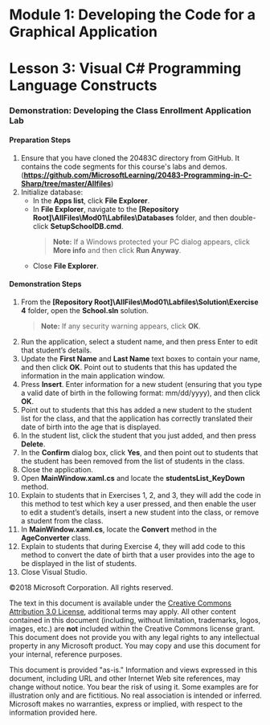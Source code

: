 # Module 1:  Developing the Code for a Graphical Application

# Lesson 3:  Visual C# Programming Language Constructs

### Demonstration: Developing the Class Enrollment Application Lab

#### Preparation Steps

1. Ensure that you have cloned the 20483C directory from GitHub. It contains the code segments for this course's labs and demos. (**https://github.com/MicrosoftLearning/20483-Programming-in-C-Sharp/tree/master/Allfiles**)
2. Initialize database:
    - In the **Apps list**, click **File Explorer**.
    - In **File Explorer**, navigate to the **[Repository Root]\AllFiles\Mod01\Labfiles\Databases** folder, and then double-click **SetupSchoolDB.cmd**.
        >**Note:** If a Windows protected your PC dialog appears, click **More info** and then click **Run Anyway**.
    - Close **File Explorer**.

#### Demonstration Steps

1. From the **[Repository Root]\AllFiles\Mod01\Labfiles\Solution\Exercise 4** folder, open the **School.sln** solution.
    >**Note:** If any security warning appears, click **OK**.
2. Run the application, select a student name, and then press Enter to edit that student’s details.
3. Update the **First Name** and **Last Name** text boxes to contain your name, and then click **OK**. Point out to students that this has updated the information in the main application window.
4. Press **Insert**. Enter information for a new student (ensuring that you type a valid date of birth in the following format: mm/dd/yyyy), and then click **OK**.
5. Point out to students that this has added a new student to the student list for the class, and that the application has correctly translated their date of birth into the age that is displayed.
6. In the student list, click the student that you just added, and then press **Delete**.
7. In the **Confirm** dialog box, click **Yes**, and then point out to students that the student has been removed from the list of students in the class.
8. Close the application.
9. Open **MainWindow.xaml.cs** and locate the **studentsList_KeyDown** method.
10. Explain to students that in Exercises 1, 2, and 3, they will add the code in this method to test which key a user pressed, and then enable the user to edit a student’s details, insert a new student into the class, or remove a student from the class.
11. In **MainWindow.xaml.cs**, locate the **Convert** method in the **AgeConverter** class.
12. Explain to students that during Exercise 4, they will add code to this method to convert the date of birth that a user provides into the age to be displayed in the list of students.
13. Close Visual Studio.

©2018 Microsoft Corporation. All rights reserved.

The text in this document is available under the  [Creative Commons Attribution 3.0 License](https://creativecommons.org/licenses/by/3.0/legalcode), additional terms may apply. All other content contained in this document (including, without limitation, trademarks, logos, images, etc.) are  **not**  included within the Creative Commons license grant. This document does not provide you with any legal rights to any intellectual property in any Microsoft product. You may copy and use this document for your internal, reference purposes.

This document is provided &quot;as-is.&quot; Information and views expressed in this document, including URL and other Internet Web site references, may change without notice. You bear the risk of using it. Some examples are for illustration only and are fictitious. No real association is intended or inferred. Microsoft makes no warranties, express or implied, with respect to the information provided here.
